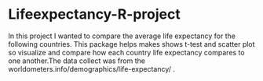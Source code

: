 # Lifeexpectancy-R-project
In this project I wanted to compare the average life expectancy for the following countries. This package helps makes shows t-test and scatter plot so visualize and compare how each country life expectancy compares to one another.The data collect was from the worldometers.info/demographics/life-expectancy/ . 
